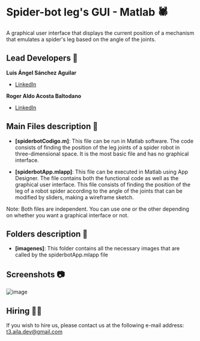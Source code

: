 # Spider-bot leg's GUI - Matlab 🕷
A graphical user interface that displays the current position of a mechanism that emulates a spider's leg based on the angle of the joints. 

## Lead Developers 👤
**Luis Ángel Sánchez Aguilar**

* [LinkedIn](https://www.linkedin.com/in/sanchezluismachinelearning/)

**Roger Aldo Acosta Baltodano**

* [LinkedIn](https://www.linkedin.com/in/roger-aldo-acosta-baltodano/)

## Main Files description 📘

* **[spiderbotCodigo.m]**: This file can be run in Matlab software. The code consists of finding the position of the leg joints of a spider robot in three-dimensional space. It is the most basic file and has no graphical interface.  

* **[spiderbotApp.mlapp]**: This file can be executed in Matlab using App Designer. The file contains both the functional code as well as the graphical user interface. This file consists of finding the position of the leg of a robot spider according to the angle of the joints that can be modified by sliders, making a wireframe sketch.

Note: Both files are independent. You can use one or the other depending on whether you want a graphical interface or not.


## Folders description 📁

* **[imagenes]**: This folder contains all the necessary images that are called by the spiderbotApp.mlapp file

## Screenshots 📷
![image](https://user-images.githubusercontent.com/118120048/203214672-a6859195-2ccc-4391-84f3-8e714cd654be.png)


## Hiring 🤝🏿

If you wish to hire us, please contact us at the following e-mail address: t3.aila.dev@gmail.com
